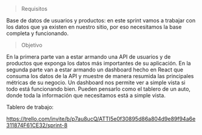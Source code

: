 > Requisitos

Base de datos de usuarios y productos: en este sprint vamos a trabajar con los datos
que ya existen en nuestro sitio, por eso necesitamos la base completa y funcionando.

> Objetivo

En la primera parte van a estar armando una API de usuarios y de productos que exponga los
datos más importantes de su aplicación.
En la segunda parte van a estar armando un dashboard hecho en React que consuma los datos
de la API y muestre de manera resumida las principales métricas de su negocio.
Un dashboard nos permite ver a simple vista si todo está funcionando bien. Pueden pensarlo
como el tablero de un auto, donde toda la información que necesitamos está a simple vista.

Tablero de trabajo:

https://trello.com/invite/b/p7au8ucQ/ATTI5e0f30895d86a804d9e89f94a6e311874F61CE32/sprint-8